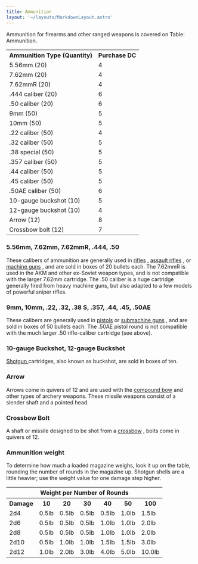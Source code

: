 ```yaml
---
title: Ammunition
layout: '~/layouts/MarkdownLayout.astro'
---
```

Ammunition for firearms and other ranged weapons is covered on Table:
Ammunition.


<table> <tr> <th> Ammunition Type (Quantity) </th> <th> Purchase DC </th> </tr> <tr> <td> 5.56mm (20) </td> <td> 4 </td> </tr> <tr> <td> 7.62mm (20) </td> <td> 4 </td> </tr> <tr> <td> 7.62mmR (20) </td> <td> 4 </td> </tr> <tr> <td> .444 caliber (20) </td> <td> 6 </td> </tr> <tr> <td> .50 caliber (20) </td> <td> 6 </td> </tr> <tr> <td> 9mm (50) </td> <td> 5 </td> </tr> <tr> <td> 10mm (50) </td> <td> 5 </td> </tr> <tr> <td> .22 caliber (50) </td> <td> 4 </td> </tr> <tr> <td> .32 caliber (50) </td> <td> 5 </td> </tr> <tr> <td> .38 special (50) </td> <td> 5 </td> </tr> <tr> <td> .357 caliber (50) </td> <td> 5 </td> </tr> <tr> <td> .44 caliber (50) </td> <td> 5 </td> </tr> <tr> <td> .45 caliber (50) </td> <td> 5 </td> </tr> <tr> <td> .50AE caliber (50) </td> <td> 6 </td> </tr> <tr> <td> 10-gauge buckshot (10) </td> <td> 5 </td> </tr> <tr> <td> 12-gauge buckshot (10) </td> <td> 4 </td> </tr> <tr> <td> Arrow (12) </td> <td> 8 </td> </tr> <tr> <td> Crossbow bolt (12) </td> <td> 7 </td> </tr> </table>



###  5.56mm, 7.62mm, 7.62mmR, .444, .50

These calibers of ammunition are generally used in [ rifles](/modern.d20.srd/equipment/weapons.longarms) , [ assault rifles](/modern.d20.srd/equipment/weapons.longarms) , or [ machine guns](/modern.d20.srd/equipment/weapons.longarms) , and are sold in boxes of 20
bullets each. The 7.62mmR is used in the AKM and other ex-Soviet weapon types,
and is not compatible with the larger 7.62mm cartridge. The .50 caliber is a
huge cartridge generally fired from heavy machine guns, but also adapted to a
few models of powerful sniper rifles.

###  9mm, 10mm, .22, .32, .38 S, .357, .44, .45, .50AE

These calibers are generally used in [ pistols](/modern.d20.srd/equipment/weapons.handguns) or [ submachine guns](/modern.d20.srd/equipment/weapons.longarms) , and are sold in boxes of 50
bullets each. The .50AE pistol round is not compatible with the much larger
.50 rifle-caliber cartridge (see above).

###  10-gauge Buckshot, 12-gauge Buckshot

[ Shotgun ](/modern.d20.srd/equipment/weapons.longarms) cartridges, also known
as buckshot, are sold in boxes of ten.

###  Arrow

Arrows come in quivers of 12 and are used with the [ compound bow](/modern.d20.srd/equipment/weapons.other.ranged) and other types of archery
weapons. These missile weapons consist of a slender shaft and a pointed head.

###  Crossbow Bolt

A shaft or missile designed to be shot from a [ crossbow](/modern.d20.srd/equipment/weapons.other.ranged) , bolts come in quivers of
12.

###  Ammunition weight

To determine how much a loaded magazine weighs, look it up on the table,
rounding the number of rounds in the magazine up. Shotgun shells are a little
heavier; use the weight value for one damage step higher.


<table> <tr> <th colspan="7"> Weight per Number of Rounds </th> </tr> <tr> <th> Damage </th> <th> 10 </th> <th> 20 </th> <th> 30 </th> <th> 40 </th> <th> 50 </th> <th> 100 </th> </tr> <tr> <td> 2d4 </td> <td> 0.5lb </td> <td> 0.5lb </td> <td> 0.5lb </td> <td> 0.5lb </td> <td> 1.0lb </td> <td> 1.5lb </td> </tr> <tr> <td> 2d6 </td> <td> 0.5lb </td> <td> 0.5lb </td> <td> 0.5lb </td> <td> 1.0lb </td> <td> 1.0lb </td> <td> 2.0lb </td> </tr> <tr> <td> 2d8 </td> <td> 0.5lb </td> <td> 0.5lb </td> <td> 0.5lb </td> <td> 1.0lb </td> <td> 1.0lb </td> <td> 2.0lb </td> </tr> <tr> <td> 2d10 </td> <td> 0.5lb </td> <td> 1.0lb </td> <td> 1.0lb </td> <td> 1.5lb </td> <td> 1.5lb </td> <td> 3.0lb </td> </tr> <tr> <td> 2d12 </td> <td> 1.0lb </td> <td> 2.0lb </td> <td> 3.0lb </td> <td> 4.0lb </td> <td> 5.0lb </td> <td> 10.0lb </td> </tr> </table>



